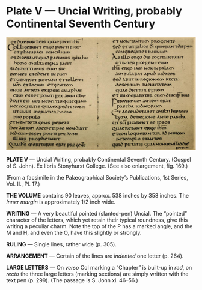 # Plate V — Uncial Writing, probably Continental Seventh Century

![Plate V.&#x2014;Uncial Writing, probably Continental Seventh Century \(Gospel of S. John\). Ex Libris Stonyhurst College. \(See also enlargement, fig. 169.\) ](../.gitbook/assets/i442e-plate_v.jpg)

**PLATE V** — Uncial Writing, probably Continental Seventh Century. \(Gospel of S. John\). Ex libris Stonyhurst College. \(See also enlargement, fig. 169.\)  

\(From a facsimile in the Palæographical Society’s Publications, 1st Series, Vol. II., Pl. 17.\)

**THE VOLUME** contains 90 leaves, approx. 538 inches by 358 inches. The _Inner margin_ is approximately 1/2 inch wide.

**WRITING** — A very beautiful pointed \(slanted-pen\) Uncial. The “pointed” character of the letters, which yet retain their typical roundness, give this writing a peculiar charm. Note the top of the P has a marked angle, and the M and H, and even the O, have this slightly or strongly.

**RULING** — Single lines, rather wide \(p. 305\).

**ARRANGEMENT** — Certain of the lines are _indented_ one letter \(p. 264\).

**LARGE LETTERS** — On _verso_ Col marking a “Chapter” is built-up in _red_, on _recto_ the three large letters \(marking sections\) are simply written with the text pen \(p. 299\). \(The passage is S. John xi. 46–56.\)


